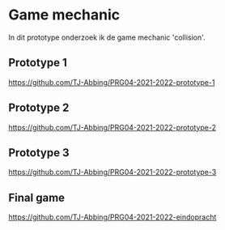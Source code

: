 # Game mechanic
In dit prototype onderzoek ik de game mechanic 'collision'.
## Prototype 1
https://github.com/TJ-Abbing/PRG04-2021-2022-prototype-1
## Prototype 2
https://github.com/TJ-Abbing/PRG04-2021-2022-prototype-2
## Prototype 3
https://github.com/TJ-Abbing/PRG04-2021-2022-prototype-3
## Final game
https://github.com/TJ-Abbing/PRG04-2021-2022-eindopracht